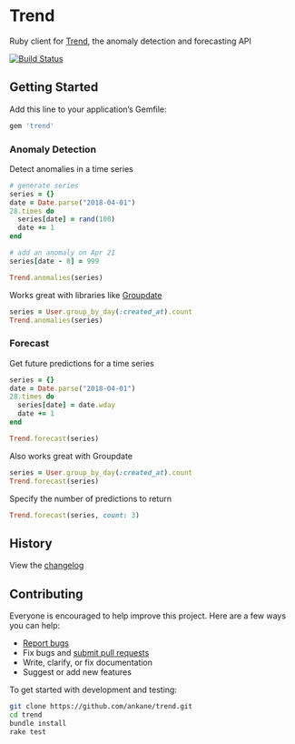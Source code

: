 # Trend

Ruby client for [Trend](https://trendapi.org), the anomaly detection and forecasting API

[![Build Status](https://travis-ci.org/ankane/trend.svg?branch=master)](https://travis-ci.org/ankane/trend)

## Getting Started

Add this line to your application’s Gemfile:

```ruby
gem 'trend'
```

### Anomaly Detection

Detect anomalies in a time series

```ruby
# generate series
series = {}
date = Date.parse("2018-04-01")
28.times do
  series[date] = rand(100)
  date += 1
end

# add an anomaly on Apr 21
series[date - 8] = 999

Trend.anomalies(series)
```

Works great with libraries like [Groupdate](https://github.com/ankane/groupdate)

```ruby
series = User.group_by_day(:created_at).count
Trend.anomalies(series)
```

### Forecast

Get future predictions for a time series

```ruby
series = {}
date = Date.parse("2018-04-01")
28.times do
  series[date] = date.wday
  date += 1
end

Trend.forecast(series)
```

Also works great with Groupdate

```ruby
series = User.group_by_day(:created_at).count
Trend.forecast(series)
```

Specify the number of predictions to return

```ruby
Trend.forecast(series, count: 3)
```

## History

View the [changelog](https://github.com/ankane/trend/blob/master/CHANGELOG.md)

## Contributing

Everyone is encouraged to help improve this project. Here are a few ways you can help:

- [Report bugs](https://github.com/ankane/trend/issues)
- Fix bugs and [submit pull requests](https://github.com/ankane/trend/pulls)
- Write, clarify, or fix documentation
- Suggest or add new features

To get started with development and testing:

```sh
git clone https://github.com/ankane/trend.git
cd trend
bundle install
rake test
```
